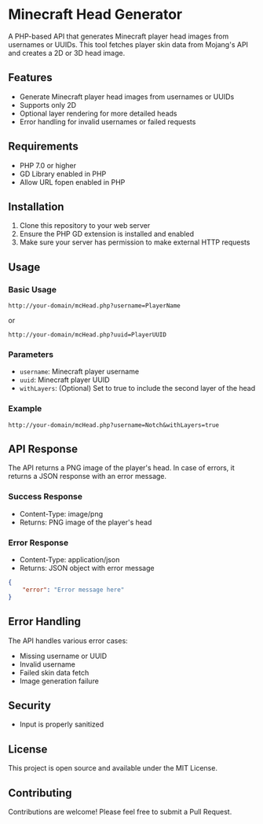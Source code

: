 # Minecraft Head Generator

A PHP-based API that generates Minecraft player head images from usernames or UUIDs. This tool fetches player skin data from Mojang's API and creates a 2D or 3D head image.

## Features

-   Generate Minecraft player head images from usernames or UUIDs
-   Supports only 2D
-   Optional layer rendering for more detailed heads
-   Error handling for invalid usernames or failed requests

## Requirements

-   PHP 7.0 or higher
-   GD Library enabled in PHP
-   Allow URL fopen enabled in PHP

## Installation

1. Clone this repository to your web server
2. Ensure the PHP GD extension is installed and enabled
3. Make sure your server has permission to make external HTTP requests

## Usage

### Basic Usage

```
http://your-domain/mcHead.php?username=PlayerName
```

or

```
http://your-domain/mcHead.php?uuid=PlayerUUID
```

### Parameters

-   `username`: Minecraft player username
-   `uuid`: Minecraft player UUID
-   `withLayers`: (Optional) Set to true to include the second layer of the head

### Example

```
http://your-domain/mcHead.php?username=Notch&withLayers=true
```

## API Response

The API returns a PNG image of the player's head. In case of errors, it returns a JSON response with an error message.

### Success Response

-   Content-Type: image/png
-   Returns: PNG image of the player's head

### Error Response

-   Content-Type: application/json
-   Returns: JSON object with error message

```json
{
	"error": "Error message here"
}
```

## Error Handling

The API handles various error cases:

-   Missing username or UUID
-   Invalid username
-   Failed skin data fetch
-   Image generation failure

## Security

-   Input is properly sanitized

## License

This project is open source and available under the MIT License.

## Contributing

Contributions are welcome! Please feel free to submit a Pull Request.
